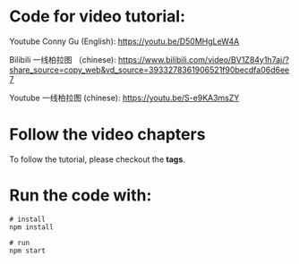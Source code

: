 # Code for video tutorial:

Youtube Conny Gu (English):
https://youtu.be/D50MHgLeW4A

Bilibili 一线柏拉图 （chinese):
https://www.bilibili.com/video/BV1Z84y1h7aj/?share_source=copy_web&vd_source=3933278361906521f90becdfa06d6ee7

Youtube 一线柏拉图 (chinese):
https://youtu.be/S-e9KA3msZY

# Follow the video chapters

To follow the tutorial, please checkout the **tags**.

# Run the code with:

```
# install
npm install

# run
npm start
```
